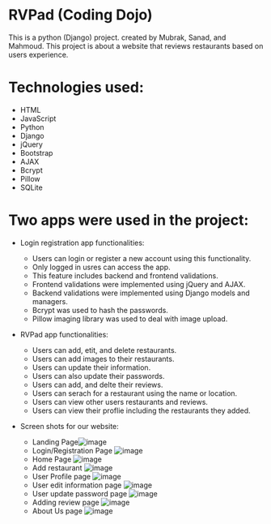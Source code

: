 # RVPad (Coding Dojo)
This is a python (Django) project. 
created by Mubrak, Sanad, and Mahmoud.
This project is about a website that reviews restaurants based on users experience.

# Technologies used:
  * HTML
  * JavaScript
  * Python
  * Django
  * jQuery
  * Bootstrap
  * AJAX
  * Bcrypt
  * Pillow
  * SQLite
  

# Two apps were used in the project:
  * Login registration app functionalities:
    * Users can login or register a new account using this functionality.
    * Only logged in usres can access the app.
    * This feature includes backend and frontend validations.
    * Frontend validations were implemented using jQuery and AJAX.
    * Backend validations were implemented using Django models and managers.
    * Bcrypt was used to hash the passwords.
    * Pillow imaging library was used to deal with image upload.
   
  * RVPad app functionalities:
    * Users can add, etit, and delete restaurants.
    * Users can add images to their restaurants.
    * Users can update their information.
    * Users can also update their passwords.
    * Users can add, and delte their reviews.
    * Users can serach for a restaurant using the name or location.
    * Users can view other users restaurants and reviews.
    * Users can view their proflie including the restaurants they added. 
    
* Screen shots for our website:  
    * Landing Page![image](https://user-images.githubusercontent.com/96618482/155888380-2377b545-cb95-404c-9a41-4cb0454ecb65.png)
    * Login/Registration Page ![image](https://user-images.githubusercontent.com/96618482/155888671-bb729adc-264b-43b4-a59a-2b5efc627237.png)
    * Home Page ![image](https://user-images.githubusercontent.com/96618482/155888793-c3d2aae3-61d7-42cd-a6c8-98fe00b66fd6.png)
    * Add restaurant ![image](https://user-images.githubusercontent.com/96618482/155888842-eb1176a9-22d9-4022-b7e1-ef8a89e3d5db.png)
    * User Profile page ![image](https://user-images.githubusercontent.com/96618482/155888939-feeedd01-7ad3-4910-babb-ceed320d425d.png)
    * User edit information page ![image](https://user-images.githubusercontent.com/96618482/155889005-bce3ccd0-3ca1-4b07-86b7-2a564e378df4.png)
    * User update password page ![image](https://user-images.githubusercontent.com/96618482/155889064-703416a6-ff6d-43bf-9ca1-cce3576b75a7.png)
    * Adding review page ![image](https://user-images.githubusercontent.com/96618482/155889104-10e86086-68f8-4743-a486-ba44605e6b5f.png)
    * About Us page ![image](https://user-images.githubusercontent.com/96618482/155889175-e5b0cf57-0e76-4de3-a8f5-b6c81cad1bed.png)

    








   
